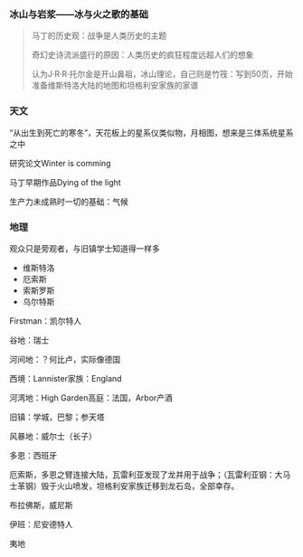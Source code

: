 ### 冰山与岩浆——冰与火之歌的基础

> 马丁的历史观：战争是人类历史的主题
>
> 奇幻史诗流派盛行的原因：人类历史的疯狂程度远超人们的想象
>
> 认为J·R·R·托尔金是开山鼻祖，冰山理论，自己则是竹筏：写到50页，开始准备维斯特洛大陆的地图和坦格利安家族的家谱

### 天文

“从出生到死亡的寒冬”，天花板上的星系仪类似物，月相图，想来是三体系统星系之中

研究论文Winter is comming

马丁早期作品Dying of the light

生产力未成熟时一切的基础：气候

### 地理

观众只是旁观者，与旧镇学士知道得一样多

- 维斯特洛
- 厄索斯
- 索斯罗斯
- 乌尔特斯

Firstman：凯尔特人

谷地：瑞士

河间地：？何比卢，实际像德国

西境：Lannister家族：England

河湾地：High Garden高庭：法国，Arbor产酒

旧镇：学城，巴黎；参天塔

风暴地：威尔士（长子）

多恩：西班牙

厄索斯，多恩之臂连接大陆，瓦雷利亚发现了龙并用于战争；（瓦雷利亚钢：大马士革钢）毁于火山喷发，坦格利安家族迁移到龙石岛，全部幸存。

布拉佛斯，威尼斯

伊班：尼安德特人

夷地

